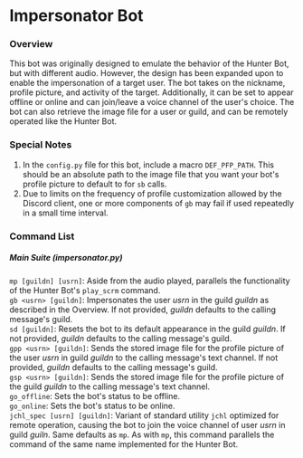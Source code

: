 # Impersonator Bot

### Overview
This bot was originally designed to emulate the behavior of the Hunter Bot, but with different audio. However, the design has been expanded upon to enable the impersonation of a target user. The bot takes on the nickname, profile picture, and activity of the target. Additionally, it can be set to appear offline or online and can join/leave a voice channel of the user's choice. The bot can also retrieve the image file for a user or guild, and can be remotely operated like the Hunter Bot.

### Special Notes
1) In the ```config.py``` file for this bot, include a macro ```DEF_PFP_PATH```. This should be an absolute path to the image file that you want your bot's profile picture to default to for ```sb``` calls.
2) Due to limits on the frequency of profile customization allowed by the Discord client, one or more components of ```gb``` may fail if used repeatedly in a small time interval.

### Command List

##### Main Suite (impersonator.py)
```mp [guildn] [usrn]```: Aside from the audio played, parallels the functionality of the Hunter Bot's ```play_scrm``` command.<br />
```gb <usrn> [guildn]```: Impersonates the user _usrn_ in the guild _guildn_ as described in the Overview. If not provided, _guildn_ defaults to the calling message's guild.<br />
```sd [guildn]```: Resets the bot to its default appearance in the guild _guildn_. If not provided, _guildn_ defaults to the calling message's guild.<br />
```gpp <usrn> [guildn]```: Sends the stored image file for the profile picture of the user _usrn_ in guild _guildn_ to the calling message's text channel. If not provided, _guildn_ defaults to the calling message's guild.<br />
```gsp <usrn> [guildn]```: Sends the stored image file for the profile picture of the guild _guildn_ to the calling message's text channel.<br />
```go_offline```: Sets the bot's status to be offline.<br />
```go_online```: Sets the bot's status to be online.<br />
```jchl_spec [usrn] [guildn]```: Variant of standard utility ```jchl``` optimized for remote operation, causing the bot to join the voice channel of user _usrn_ in guild _guiln_. Same defaults as ```mp```. As with ```mp```, this command parallels the command of the same name implemented for the Hunter Bot.
